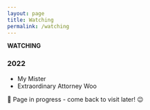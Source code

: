 ```yaml
---
layout: page
title: Watching
permalink: /watching
---
```


<b>WATCHING</b>

### 2022

- My Mister
- Extraordinary Attorney Woo

🚧 Page in progress - come back to visit later! 😉

<style>
  .wrapper {
    max-width: 58em;
  }
</style>